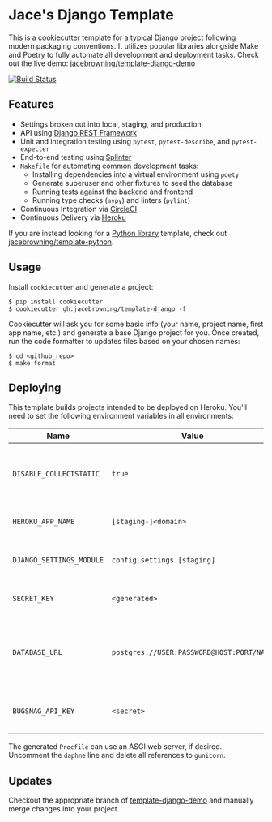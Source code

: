 # Jace's Django Template

This is a [cookiecutter](https://github.com/audreyr/cookiecutter) template for a typical Django project following modern packaging conventions. It utilizes popular libraries alongside Make and Poetry to fully automate all development and deployment tasks. Check out the live demo: [jacebrowning/template-django-demo](https://github.com/jacebrowning/template-django-demo)

[![Build Status](https://img.shields.io/travis/com/jacebrowning/template-django.svg)](https://app.travis-ci.com/github/jacebrowning/template-django)
## Features

* Settings broken out into local, staging, and production
* API using [Django REST Framework](http://www.django-rest-framework.org/)
* Unit and integration testing using `pytest`, `pytest-describe`, and `pytest-expecter`
* End-to-end testing using [Splinter](https://splinter.readthedocs.io/)
* `Makefile` for automating common development tasks:
    - Installing dependencies into a virtual environment using `poety`
    - Generate superuser and other fixtures to seed the database
    - Running tests against the backend and frontend
    - Running type checks (`mypy`) and linters (`pylint`)
* Continuous Integration via [CircleCI](https://circleci.com/docs/2.0/)
* Continuous Delivery via [Heroku](https://www.heroku.com/flow)

If you are instead looking for a [Python library](https://caremad.io/posts/2013/07/setup-vs-requirement/) template, check out [jacebrowning/template-python](https://github.com/jacebrowning/template-python).

## Usage

Install `cookiecutter` and generate a project:

```
$ pip install cookiecutter
$ cookiecutter gh:jacebrowning/template-django -f
```

Cookiecutter will ask you for some basic info (your name, project name, first app name, etc.) and generate a base Django project for you. Once created, run the code formatter to updates files based on your chosen names:

```
$ cd <github_repo>
$ make format
```

## Deploying

This template builds projects intended to be deployed on Heroku.
You'll need to set the following environment variables in all environments:

| Name | Value | Purpose |
| --- | --- | --- |
| `DISABLE_COLLECTSTATIC` | `true` | Disable automatic static files collection since `bin/post_compile` already does that |
| `HEROKU_APP_NAME` | `[staging-]<domain>` | Infer the domain name for staging and production |
| `DJANGO_SETTINGS_MODULE` | `config.settings.[staging]` | Specify which Django settings to use for the application |
| `SECRET_KEY` | `<generated>` | Securely encrypt passwords in the database |
| `DATABASE_URL` | `postgres://USER:PASSWORD@HOST:PORT/NAME` | Specify the database URL for the application to use, following the schema used by [dj_database_url](https://github.com/kennethreitz/dj-database-url#url-schema) |
| `BUGSNAG_API_KEY` | `<secret>` | Optional API key to enable the Bugsnag integration |

The generated `Procfile` can use an ASGI web server, if desired. Uncomment the `daphne` line and delete all references to `gunicorn`.

## Updates

Checkout the appropriate branch of [template-django-demo](https://github.com/jacebrowning/template-django-demo) and manually merge changes into your project.


